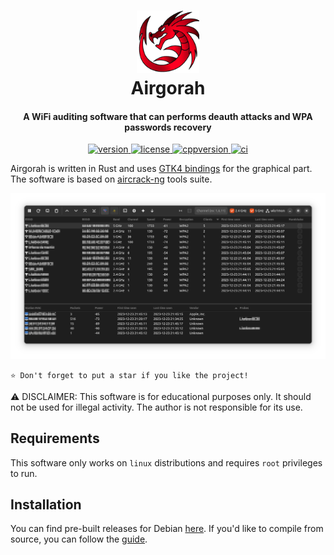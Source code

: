 <h1 align="center">
  <img src="icons/app_icon.png" width=100 height=100/><br>
  Airgorah
  </a>
</h1>

<h4 align="center">A WiFi auditing software that can performs deauth attacks and WPA passwords recovery</h4>

<p align="center">
  <a href="https://github.com/martin-olivier/airgorah/releases/tag/v0.1.0">
    <img src="https://img.shields.io/badge/Version-0.1.0-blue.svg" alt="version"/>
  </a>
  <a href="https://github.com/martin-olivier/airgorah/blob/main/LICENSE">
    <img src="https://img.shields.io/badge/License-MIT-darkgreen.svg" alt="license"/>
  </a>
  <a href="https://www.rust-lang.org/">
    <img src="https://img.shields.io/badge/Language-Rust-orange.svg" alt="cppversion"/>
  </a>
  <a href="https://github.com/martin-olivier/airgorah/actions/workflows/CI.yml">
    <img src="https://github.com/martin-olivier/airgorah/actions/workflows/CI.yml/badge.svg" alt="ci"/>
  </a>
</p>

Airgorah is written in Rust and uses [GTK4 bindings](https://github.com/gtk-rs/gtk4-rs) for the graphical part. The software is based on [aircrack-ng](https://github.com/aircrack-ng/aircrack-ng) tools suite.

![illustration](.github/assets/illustration.png)

`⭐ Don't forget to put a star if you like the project!`

⚠️ DISCLAIMER: This software is for educational purposes only. It should not be used for illegal activity. The author is not responsible for its use.

## Requirements

This software only works on `linux` distributions and requires `root` privileges to run.

## Installation

You can find pre-built releases for Debian [here](https://github.com/martin-olivier/airgorah/releases/latest). If you'd like to compile from source, you can follow the [guide](docs/build_from_source.md).
